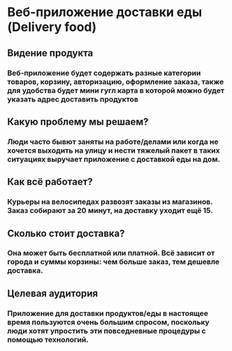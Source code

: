 # Веб-приложение доставки еды (Delivery food)

## Видение продукта
### Веб-приложение будет содержать разные категории товаров, корзину, авторизацию, оформление заказа, также для удобства будет мини гугл карта в которой можно будет указать адрес доставить продуктов


## Какую проблему мы решаем?
### Люди часто бывют заняты на работе/делами или когда не хочется выходить на улицу и нести тяжелый пакет в таких ситуациях выручает приложение с доставкой еды на дом.


## Как всё работает?
### Курьеры на велосипедах развозят заказы из магазинов. Заказ собирают за 20 минут, на доставку уходит ещё 15.


## Сколько стоит доставка?
### Она может быть бесплатной или платной. Всё зависит от города и суммы корзины: чем больше заказ, тем дешевле доставка.


## Целевая аудитория
### Приложение для доставки продуктов/еды в настоящее время пользуются очень большим спросом, поскольку люди хотят упростить эти повседневные процедуры с помощью технологий.
